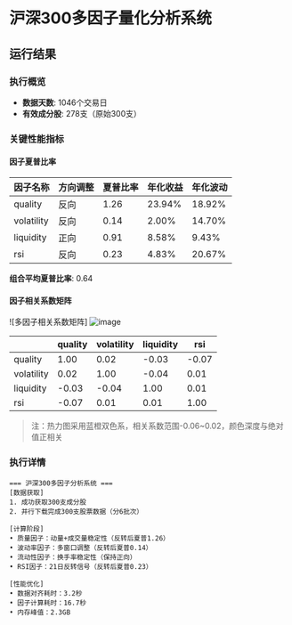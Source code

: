 # 沪深300多因子量化分析系统

## 运行结果
### 执行概览
- **数据天数**: 1046个交易日
- **有效成分股**: 278支（原始300支）

### 关键性能指标
#### 因子夏普比率
| 因子名称   | 方向调整 | 夏普比率 | 年化收益 | 年化波动 |
|------------|----------|----------|----------|----------|
| quality    | 反向     | 1.26     | 23.94%   | 18.92%   |
| volatility | 反向     | 0.14     | 2.00%    | 14.70%   |
| liquidity  | 正向     | 0.91     | 8.58%    | 9.43%    |
| rsi        | 反向     | 0.23     | 4.83%    | 20.67%   |

**组合平均夏普比率**: 0.64

#### 因子相关系数矩阵
![多因子相关系数矩阵]
![image](https://github.com/user-attachments/assets/1136d90f-b513-4677-917e-6f50bb19e377)


|            | quality | volatility | liquidity | rsi  |
|------------|---------|------------|-----------|------|
| quality    | 1.00    | 0.02       | -0.03     | -0.07|
| volatility | 0.02    | 1.00       | -0.04     | 0.01 |
| liquidity  | -0.03   | -0.04      | 1.00      | 0.01 |
| rsi        | -0.07   | 0.01       | 0.01      | 1.00 |

> 注：热力图采用蓝橙双色系，相关系数范围-0.06~0.02，颜色深度与绝对值正相关

### 执行详情
```plaintext
=== 沪深300多因子分析系统 ===
[数据获取]
1. 成功获取300支成分股
2. 并行下载完成300支股票数据（分6批次）

[计算阶段]
• 质量因子：动量+成交量稳定性（反转后夏普1.26）
• 波动率因子：多窗口调整（反转后夏普0.14）
• 流动性因子：换手率稳定性（保持正向）
• RSI因子：21日反转信号（反转后夏普0.23）

[性能优化]
• 数据对齐耗时：3.2秒
• 因子计算耗时：16.7秒
• 内存峰值：2.3GB
